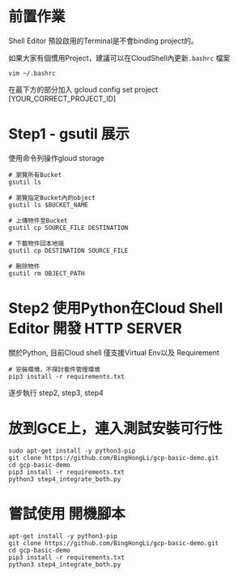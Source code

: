 # 前置作業
Shell Editor 預設啟用的Terminal是不會binding project的。

如果大家有個慣用Project，建議可以在CloudShell內更新`.bashrc` 檔案

`vim ~/.bashrc`

在最下方的部分加入
gcloud config set project [YOUR_CORRECT_PROJECT_ID]

# Step1 - gsutil 展示
使用命令列操作gloud storage

```
# 瀏覽所有Bucket
gsutil ls

# 瀏覽指定Bucket內的object
gsutil ls $BUCKET_NAME

# 上傳物件至Bucket
gsutil cp SOURCE_FILE DESTINATION

# 下載物件回本地端
gsutil cp DESTINATION SOURCE_FILE

# 刪除物件
gsutil rm OBJECT_PATH

```

# Step2 使用Python在Cloud Shell Editor 開發 HTTP SERVER

關於Python, 目前Cloud shell 僅支援Virtual Env以及  Requirement


```
# 安裝環境，不探討套件管理環境
pip3 install -r requirements.txt

```

逐步執行 step2, step3, step4


# 放到GCE上，連入測試安裝可行性

```
sudo apt-get install -y python3-pip
git clone https://github.com/BingHongLi/gcp-basic-demo.git
cd gcp-basic-demo
pip3 install -r requirements.txt
python3 step4_integrate_both.py
```

# 嘗試使用 開機腳本

```
apt-get install -y python3-pip
git clone https://github.com/BingHongLi/gcp-basic-demo.git
cd gcp-basic-demo
pip3 install -r requirements.txt
python3 step4_integrate_both.py
```